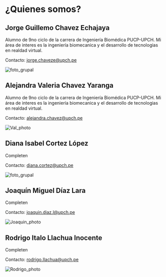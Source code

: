 # ¿Quienes somos?

## Jorge Guillemo Chavez Echajaya
Alumno de 9no ciclo de la carrera de Ingeniería Biomédica PUCP-UPCH. Mi área de interes es la ingeniería biomecanica y el desarrollo de tecnologias en realdad virtual.

Contacto: jorge.chaveze@upch.pe

![foto_grupal](../../../Documentación/Imagenes/foto_grupal.jpg)

## Alejandra Valeria Chavez Yaranga
Alumno de 9no ciclo de la carrera de Ingeniería Biomédica PUCP-UPCH. Mi área de interes es la ingeniería biomecanica y el desarrollo de tecnologias en realdad virtual.

Contacto: alejandra.chavez@upch.pe

![Val_photo](../../../Documentación/Imagenes/Val_photo.jpeg)

## Diana Isabel Cortez López
Completen

Contacto: diana.cortez@upch.pe

![foto_grupal](../../../Documentación/Imagenes/foto_grupal.jpg)

## Joaquín Miguel Díaz Lara
Completen

Contacto: joaquin.diaz.l@upch.pe

![Joaquin_photo](../../../Documentación/Imagenes/Joaquin_photo.jpeg)

## Rodrigo Italo Llachua Inocente  
Completen

Contacto: rodrigo.llachua@upch.pe

![Rodrigo_photo](../../../Documentación/Imagenes/Rodrigo_photo.jpeg)
